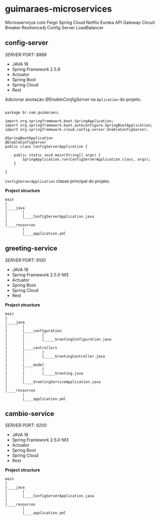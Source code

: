 # guimaraes-microservices
Microsserviços com Feign Spring Cloud Netflix Eureka API Gateway Circuit Breaker Resilience4j Config Server LoadBalancer

## config-server
*SERVER PORT: 8888*

- JAVA 16
- Spring Framework 2.5.9
- Actuator
- Spring Boot
- Spring Cloud
- Rest

Adicionar anotação _@EnableConfigServer_ na ```Aplication``` do projeto.

```

package br.com.guimaraes;

import org.springframework.boot.SpringApplication;
import org.springframework.boot.autoconfigure.SpringBootApplication;
import org.springframework.cloud.config.server.EnableConfigServer;

@SpringBootApplication
@EnableConfigServer
public class ConfigServerApplication {

	public static void main(String[] args) {
		SpringApplication.run(ConfigServerApplication.class, args);
	}

}
```
```ConfigServerApplication``` classe principal do projeto.


**Project structure**

```
main
|
|____java
|       |
|       |____ConfigServerApplication.java
|
|____resources
        |
        |____application.yml
``` 

## greeting-service
*SERVER PORT: 9100*

- JAVA 16
- Spring Framework 2.5.0-M3
- Actuator
- Spring Boot
- Spring Cloud
- Rest

**Project structure**

```
main
|
|____java
|       |
|       |____configuration
|       |        |
|       |        |_____GreetingConfiguration.java
|       | 
|       |____controllers
|       |        |
|       |        |_____GreetingController.java
|       |
|       |____model
|       |        |
|       |        |_____Greeting.java
|       |
|       |____GreetingServiceApplication.java
|
|____resources
        |
        |____application.yml
``` 

## cambio-service
*SERVER PORT: 9200*

- JAVA 16
- Spring Framework 2.5.0-M3
- Actuator
- Spring Boot
- Spring Cloud
- Rest



**Project structure**

```
main
|
|____java
|       |
|       |____ConfigServerApplication.java
|
|____resources
        |
        |____application.yml
``` 






